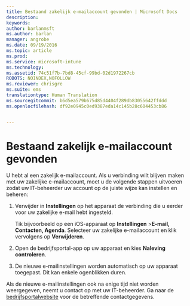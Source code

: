 ```yaml
---
title: Bestaand zakelijk e-mailaccount gevonden | Microsoft Docs
description: 
keywords: 
author: barlanmsft
ms.author: barlan
manager: angrobe
ms.date: 09/19/2016
ms.topic: article
ms.prod: 
ms.service: microsoft-intune
ms.technology: 
ms.assetid: 74c51f7b-7bd8-45cf-99bd-02d1972267cb
ROBOTS: NOINDEX,NOFOLLOW
ms.reviewer: chrisgre
ms.suite: ems
translationtype: Human Translation
ms.sourcegitcommit: b6d5ea579b675d85d4404f289db83055642ffddd
ms.openlocfilehash: df92e0945c0ed9387eda14c145b28c604453cb86


---
```


# <a name="existing-company-email-account-found"></a>Bestaand zakelijk e-mailaccount gevonden

U hebt al een zakelijk e-mailaccount. Als u verbinding wilt blijven maken met uw zakelijke e-mailaccount, moet u de volgende stappen uitvoeren zodat uw IT-beheerder uw account op de juiste wijze kan instellen en beheren:

1.  Verwijder in **Instellingen** op het apparaat de verbinding die u eerder voor uw zakelijke e-mail hebt ingesteld.

    Tik bijvoorbeeld op een iOS-apparaat op **Instellingen** &gt;**E-mail, Contacten, Agenda**. Selecteer uw zakelijke e-mailaccount en klik vervolgens op **Verwijderen**.

2.  Open de bedrijfsportal-app op uw apparaat en kies **Naleving controleren**.

3.  De nieuwe e-mailinstellingen worden automatisch op uw apparaat toegepast. Dit kan enkele ogenblikken duren.

Als de nieuwe e-mailinstellingen ook na enige tijd niet worden weergegeven, neemt u contact op met uw IT-beheerder. Ga naar de [bedrijfsportalwebsite](http://portal.manage.microsoft.com) voor de betreffende contactgegevens.



<!--HONumber=Dec16_HO2-->


